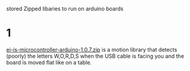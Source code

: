 stored Zipped libaries to run on arduino boards


# 1
[ei-is-microcontroller-arduino-1.0.7.zip](ei-is-microcontroller-arduino-1.0.7.zip) is a motion library that detects (poorly) the letters W,O,R,D,S when the USB cable is facing you and the board is moved flat like on a table.
